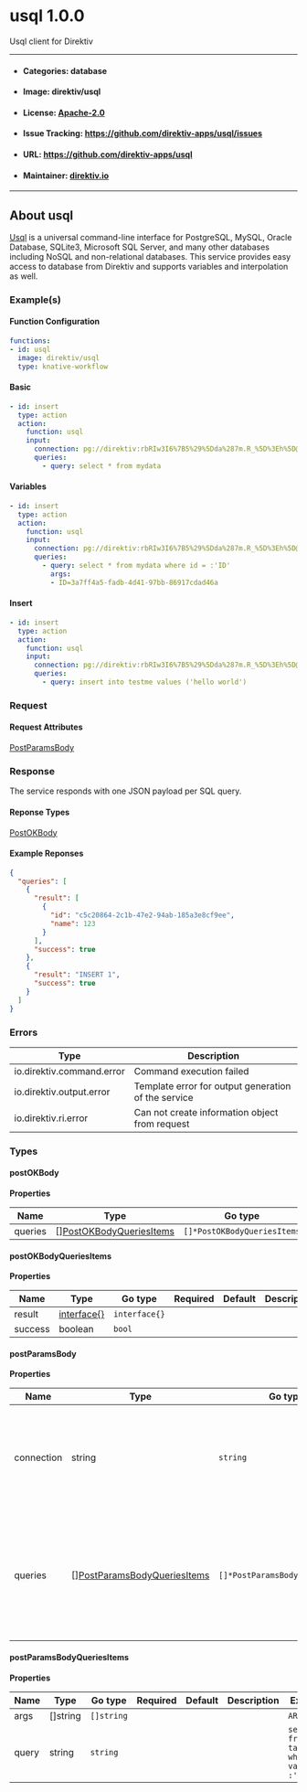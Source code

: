 
# usql 1.0.0

Usql client for Direktiv

---
- #### Categories: database
- #### Image: direktiv/usql 
- #### License: [Apache-2.0](https://www.apache.org/licenses/LICENSE-2.0)
- #### Issue Tracking: https://github.com/direktiv-apps/usql/issues
- #### URL: https://github.com/direktiv-apps/usql
- #### Maintainer: [direktiv.io](https://www.direktiv.io)
---

## About usql

[Usql](https://github.com/xo/usql) is a universal command-line interface for PostgreSQL, MySQL, Oracle Database, SQLite3, Microsoft SQL Server, and many other databases including NoSQL and non-relational databases. 
This service provides easy access to database from Direktiv and supports variables and interpolation as well. 

### Example(s)
  #### Function Configuration
  ```yaml
  functions:
  - id: usql
    image: direktiv/usql
    type: knative-workflow
  ```
   #### Basic
   ```yaml
   - id: insert 
     type: action
     action:
       function: usql
       input:
         connection: pg://direktiv:rbRIw3I6%7B5%29%5Dda%287m.R_%5D%3Eh%5D@192.168.0.177:5432
         queries:
           - query: select * from mydata
   ```
   #### Variables
   ```yaml
   - id: insert 
     type: action
     action:
       function: usql
       input:
         connection: pg://direktiv:rbRIw3I6%7B5%29%5Dda%287m.R_%5D%3Eh%5D@192.168.0.177:5432
         queries:
           - query: select * from mydata where id = :'ID'
             args:
             - ID=3a7ff4a5-fadb-4d41-97bb-86917cdad46a
   ```
   #### Insert
   ```yaml
   - id: insert 
     type: action
     action:
       function: usql
       input:
         connection: pg://direktiv:rbRIw3I6%7B5%29%5Dda%287m.R_%5D%3Eh%5D@192.168.0.177:5432
         queries:
           - query: insert into testme values ('hello world')
   ```

### Request



#### Request Attributes
[PostParamsBody](#post-params-body)

### Response
  The service responds with one JSON payload per SQL query.
#### Reponse Types
    
  

[PostOKBody](#post-o-k-body)
#### Example Reponses
    
```json
{
  "queries": [
    {
      "result": [
        {
          "id": "c5c20864-2c1b-47e2-94ab-185a3e8cf9ee",
          "name": 123
        }
      ],
      "success": true
    },
    {
      "result": "INSERT 1",
      "success": true
    }
  ]
}
```

### Errors
| Type | Description
|------|---------|
| io.direktiv.command.error | Command execution failed |
| io.direktiv.output.error | Template error for output generation of the service |
| io.direktiv.ri.error | Can not create information object from request |


### Types
#### <span id="post-o-k-body"></span> postOKBody

  



**Properties**

| Name | Type | Go type | Required | Default | Description | Example |
|------|------|---------|:--------:| ------- |-------------|---------|
| queries | [][PostOKBodyQueriesItems](#post-o-k-body-queries-items)| `[]*PostOKBodyQueriesItems` |  | |  |  |


#### <span id="post-o-k-body-queries-items"></span> postOKBodyQueriesItems

  



**Properties**

| Name | Type | Go type | Required | Default | Description | Example |
|------|------|---------|:--------:| ------- |-------------|---------|
| result | [interface{}](#interface)| `interface{}` |  | |  |  |
| success | boolean| `bool` |  | |  |  |


#### <span id="post-params-body"></span> postParamsBody

  



**Properties**

| Name | Type | Go type | Required | Default | Description | Example |
|------|------|---------|:--------:| ------- |-------------|---------|
| connection | string| `string` | ✓ | | Connection string for sql commands. This will be used for all commands and has to be URL-encoded. | `pg://myuser:mypwd@MYDATABAESERVER:5432` |
| queries | [][PostParamsBodyQueriesItems](#post-params-body-queries-items)| `[]*PostParamsBodyQueriesItems` |  | | List of sql commands. Commands can use interpolation:<br/> query: select * from table where id = :'ID'<br/> args: ID=123 | `{"args":["KEY=1"],"query":"select * from mytable where key = :'KEY'"}` |


#### <span id="post-params-body-queries-items"></span> postParamsBodyQueriesItems

  



**Properties**

| Name | Type | Go type | Required | Default | Description | Example |
|------|------|---------|:--------:| ------- |-------------|---------|
| args | []string| `[]string` |  | |  | `ARG=myarg` |
| query | string| `string` |  | |  | `select * from table where value = :'ARG'` |

 
